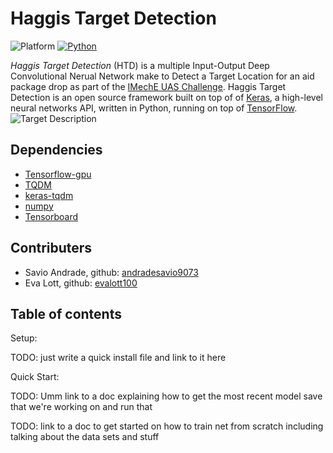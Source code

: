 # Haggis Target Detection

![Platform](https://img.shields.io/badge/platform-linux-lightgrey.svg?style=plastic)
[![Python](https://img.shields.io/badge/python-2.7%20%7C%203.5-blue.svg?style=plastic)](https://github.com/mike546378/haggis-aero-2019/tree/master/Neural%20Network)

*Haggis Target Detection* (HTD) is a multiple Input-Output Deep Convolutional Nerual Network make to Detect a Target Location for an aid package drop as part of the [IMechE UAS Challenge](http://www.imeche.org/events/challenges/uas-challenge). Haggis Target Detection is an open source framework built on top of of [Keras](https://keras.io), a high-level neural networks API, written in Python, running on top of [TensorFlow](https://tensorflow.org).
![Target Description](https://github.com/mike546378/haggis-aero-2019/blob/master/Neural%20Network/Target.PNG)

## Dependencies

* [Tensorflow-gpu](https://pypi.org/project/tensorflow-gpu/)
* [TQDM](https://pypi.org/project/tqdm/)
* [keras-tqdm](https://pypi.org/project/keras-tqdm/)
* [numpy](https://pypi.org/project/numpy/)
* [Tensorboard](https://pypi.org/project/tensorboard/)


## Contributers

* Savio Andrade, github: [andradesavio9073](https://github.com/andradesavio9073)
* Eva Lott, github: [evalott100](https://github.com/evalott100)

## Table of contents

Setup:

TODO: just write a quick install file and link to it here

Quick Start:

TODO: Umm link to a doc explaining how to get the most recent model save that we're working on and run that

TODO: link to a doc to get started on how to train net from scratch including talking about the data sets and stuff
